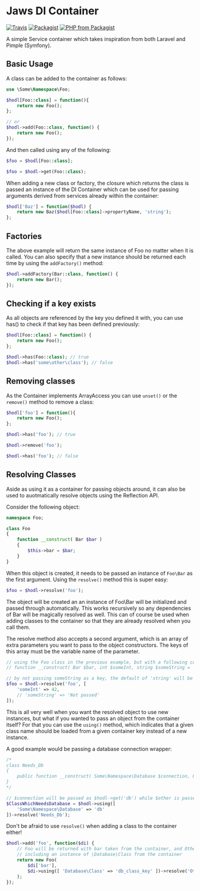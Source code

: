 # Jaws DI Container


[![Travis](https://img.shields.io/travis/jakewhiteley/hodl.svg?style=for-the-badge)](https://travis-ci.org/jakewhiteley/hodl) 
[![Packagist](https://img.shields.io/packagist/v/jakewhiteley/hodl.svg?style=for-the-badge)](https://packagist.org/packages/jakewhiteley/hodl) 
[![PHP from Packagist](https://img.shields.io/packagist/php-v/jakewhiteley/hodl.svg?style=for-the-badge)](https://packagist.org/packages/jakewhiteley/hodl)




A simple Service container which takes inspiration from both Laravel and Pimple (Symfony).

## Basic Usage

A class can be added to the container as follows:

```` php
use \Some\Namespace\Foo;

$hodl[Foo::class] = function(){
    return new Foo();
};

// or
$hodl->add(Foo::class, function() {
	return new Foo();
});
````

And then called using any of the following:

```` php
$foo = $hodl[Foo::class];

$foo = $hodl->get(Foo::class);
````

When adding a new class or factory, the closure which returns the class is passed an instance of the DI Container which can be used for passing arguments derived from services already within the container:

```` php
$hodl['Baz'] = function($hodl) {
	return new Baz($hodl[Foo::class]->propertyName, 'string');
};
````

## Factories

The above example will return the same instance of Foo no matter when it is called.
You can also specify that a new instance should be returned each time by using the `addFactory()` method:

```` php
$hodl->addFactory(Bar::class, function() {
	return new Bar();
});
````

## Checking if a key exists

As all objects are referenced by the key you defined it with, you can use has() to check if that key has been defined previously:

```` php
$hodl[Foo::class] = function() {
    return new Foo();
};

$hodl->has(Foo::class); // true
$hodl->has('some\other\class'); // false
````

## Removing classes

As the Container implements ArrayAccess you can use `unset()` or the `remove()` method to remove a class:
```` php
$hodl['foo'] = function(){
    return new Foo();
};

$hodl->has('foo'); // true

$hodl->remove('foo');

$hodl->has('foo'); // false
````

## Resolving Classes

Aside as using it as a container for passing objects around, it can also be used to auotmatically resolve objects using the Reflection API.

Consider the following object:

```` php
namespace Foo;

class Foo
{
    function __construct( Bar $bar )
    {
       	$this->bar = $bar;
    }
}
````

When this object is created, it needs to be passed an instance of `Foo\Bar` as the first argument.
Using the `resolve()` method this is super easy:

```` php
$foo = $hodl->resolve('foo');
````

The object will be created an an instance of Foo\Bar will be initialized and passed through automatically. This works recursively so any dependencies of Bar will be magically resolved as well.
This can of course be used when adding classes to the container so that they are already resolved when you call them.

The resolve method also accepts a second argument, which is an array of extra parameters you want to pass to the object constructors.
The keys of this array must be the variable name of the parameter.

```` php
// using the Foo class in the previous example, but with a following constructor:
// function __construct( Bar $bar, int $someInt, string $someString = 'string' ) { ...

// by not passing someString as a key, the default of 'string' will be used
$foo = $hodl->resolve('foo', [
	'someInt' => 42,
	// 'someString' => 'Not passed'
]);
````

This is all very well when you want the resolved object to use new instances, but what if you wanted to pass an object from the container itself? For that you can use the `using()` method, which indicates that a given class name should be loaded from a given container key instead of a new instance.

A good example would be passing a database connection wrapper:

```` php
/*
class Needs_Db
{
	public function __construct( Some\Namespace\Database $connection, OtherClass $other ) {...}
}
*/

// $connection will be passed as $hodl->get('db') while $other is passed as a new instance of OtherClass
$ClassWhichNeedsDatabase = $hodl->using([
	'Some\Namespace\Database' => 'db'
])->resolve('Needs_Db');
````

Don't be afraid to use `resolve()` when adding a class to the container either!

```` php
$hodl->add('foo', function($di) {
	// Foo will be returned with bar taken from the container, and Other\Class as a new object with all dependencies resolved
	// including an instance of \Database\Class from the container
	return new Foo(
		$di['bar'], 
		$di->using([ 'Database\Class' => 'db_class_key' ])->resolve('Other\Class')
	);
});

````
